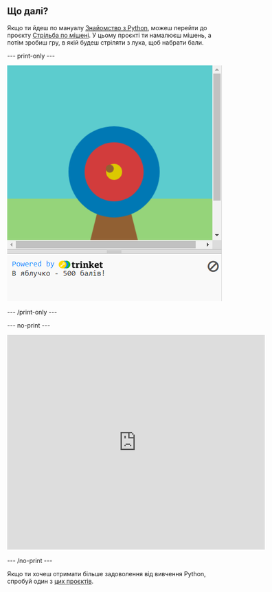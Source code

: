 ## Що далі?

Якщо ти йдеш по мануалу [Знайомство з Python](https://projects.raspberrypi.org/en/raspberrypi/python-intro), можеш перейти до проєкту [Стрільба по мішені](https://projects.raspberrypi.org/en/projects/target-practice). У цьому проєкті ти намалюєш мішень, а потім зробиш гру, в якій будеш стріляти з лука, щоб набрати бали.

--- print-only ---

![Проєкт зі стрільби з лука](images/archery-project.png)

--- /print-only ---

--- no-print ---

<iframe src="https://trinket.io/embed/python/f686c82d8a?outputOnly=true&start=result" width="600" height="500" frameborder="0" marginwidth="0" marginheight="0" allowfullscreen>
</iframe>

--- /no-print ---

Якщо ти хочеш отримати більше задоволення від вивчення Python, спробуй один з [цих проєктів](https://projects.raspberrypi.org/en/projects?software%5B%5D=python).
